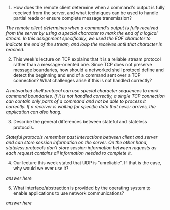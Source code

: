 1. How does the remote client determine when a command's output is fully received from the server, and what techniques can be used to handle partial reads or ensure complete message transmission?

_The remote client determines when a command's output is fully received from the server by using a special character to mark the end of a logical stream. In this assignment specifically, we used the EOF character to indicate the end of the stream, and loop the receives until that character is reached._

2. This week's lecture on TCP explains that it is a reliable stream protocol rather than a message-oriented one. Since TCP does not preserve message boundaries, how should a networked shell protocol define and detect the beginning and end of a command sent over a TCP connection? What challenges arise if this is not handled correctly?

_A networked shell protocol can use special character sequences to mark command boundaries. If it is not handled correctly, a single TCP connection can contain only parts of a command and not be able to process it correctly. If a receiver is waiting for specific data that never arrives, the application can also hang._

3. Describe the general differences between stateful and stateless protocols.

_Stateful protocols remember past interactions between client and server and can store session information on the server. On the other hand, stateless protocols don't store session information between requests as each request contains all information needed to complete it._

4. Our lecture this week stated that UDP is "unreliable". If that is the case, why would we ever use it?

_answer here_

5. What interface/abstraction is provided by the operating system to enable applications to use network communications?

_answer here_
